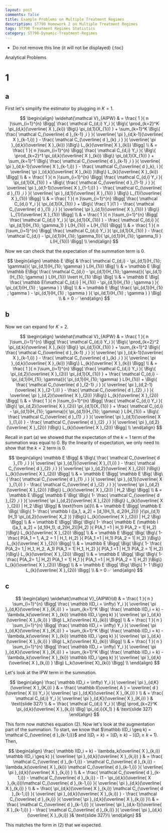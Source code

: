 ```yaml
---
layout: post
comments: false
title: Example Problems on Multiple Treatment Regimes
description: ST790 Homework 2 on Multiple Treatment Regimes
tags: ST790 Treatment Regimes Statistics
category: ST790-Dynamic-Treatment-Regimes
---
```


* Do not remove this line (it will not be displayed)
{:toc}

Analytical Problems

# 1

## a

First let's simplify the estimator by plugging in $K=1$.

$$
\begin{align}
\widehat{\mathcal V}_{AIPW} & = \frac{ 1 }{ n }\sum_{i=1}^{n}  \Bigg[ \frac{ \mathcal C_{d,i} Y_i }{ \Big\{ \prod_{k=2}^K \pi_{d,k}(\overline{ X }_{ki}) \Big\} \pi_{d,1}(X_{1i}) } + \sum_{k=1}^K \Big\{ \frac{ \mathcal C_{\overline{ d }_{k-1} ,i } }{ \overline{ \pi }_{d,k-1}(\overline{ X }_{k-1,i}) } - \frac{ \mathcal C_{\overline{ d }_{k} ,i } }{ \overline{ \pi }_{d,k}(\overline{ X }_{ki}) }\Big\} L_{k}(\overline{ X }_{ki}) \Bigg] \\
    & = \frac{ 1 }{ n }\sum_{i=1}^{n}  \Bigg[ \frac{ \mathcal C_{d,i} Y_i }{ \Big\{ \prod_{k=2}^1 \pi_{d,k}(\overline{ X }_{ki}) \Big\} \pi_{d,1}(X_{1i}) } + \sum_{k=1}^1 \Big\{ \frac{ \mathcal C_{\overline{ d }_{k-1} ,i } }{ \overline{ \pi }_{d,k-1}(\overline{ X }_{k-1,i}) } - \frac{ \mathcal C_{\overline{ d }_k}, i }{ \overline{ \pi }_{d,k}(\overline{ X }_{ki}) }\Big\} L_{k}(\overline{ X }_{ki}) \Bigg] \\
    & = \frac{ 1 }{ n }\sum_{i=1}^{n}  \Bigg[ \frac{ \mathcal C_{d,i} Y_i }{ \pi_{d,1}(X_{1i}) } + \Big\{  \frac{ \mathcal C_{\overline{ d }_{1-1} ,i } }{ \overline{ \pi }_{d,1-1}(\overline{ X }_{1-1,i}) } - \frac{ \mathcal C_{\overline{ d }_{1} ,i } }{ \overline{ \pi }_{d,1}(\overline{ X }_{1i}) }   \Big\} L_{1}(\overline{ X }_{1i}) \Bigg] \\
    & = \frac{ 1 }{ n }\sum_{i=1}^{n}  \Bigg[ \frac{ \mathcal C_{d,i} Y_i }{ \pi_{d,1}(X_{1i}) } + \Big\{  \frac{ 1 }{1 } - \frac{ \mathcal C_{\overline{ d }_{1} ,i } }{ \overline{ \pi }_{d,1}(\overline{ X }_{1i}) }   \Big\} L_{1}(\overline{ X }_{1i}) \Bigg] \\
    & = \frac{ 1 }{ n }\sum_{i=1}^{n}  \Bigg[ \frac{ \mathcal C_{d,i} Y_i }{ \pi_{d,1}(X_{1i}) } - \frac{ \mathcal C_{d,i} }{ \pi_{d,1}(H_{1i}; \gamma_1) } L(H_{1i}) + L(H_{1i}) \Bigg] \\
     & = \frac{ 1 }{ n }\sum_{i=1}^{n}  \Bigg[ \frac{ \mathcal C_{d,i} Y_i }{ \pi_{d,1}(X_{1i}) } - \frac{ \mathcal C_{d,i} - \pi_{d,1}(H_{1i}; \gamma_1)}{ \pi_{d,1}(H_{1i}; \gamma_1) } L(H_{1i})) \Bigg] \\
\end{align}
$$

Now we can check that the expectation of the summation term is 0.

$$
\begin{align}
\mathbb E \Big[ & \frac{ \mathcal C_{d,i} - \pi_{d,1}(H_{1i}; \gamma)}{ \pi_{d,1}(H_{1i}; \gamma) } L(H_{1i}) \Big] \\
    & = \mathbb E \Big[ \mathbb E\Big(  \frac{ \mathcal C_{d,i} - \pi_{d,1}(H_{1i}; \gamma)}{ \pi_{d,1}(H_{1i}; \gamma) } L(H_{1i}) \lvert H_{1i} \Big) \Big] \\
    & = \mathbb E \Big[ \frac{ \mathbb E(\mathcal C_{d,i} | H_{1i}) - \pi_{d,1}(H_{1i} ; \gamma ) }{ \pi_{d,1}(H_{1i} ; \gamma ) } \Big] \\
    & = \mathbb E \Big[ \frac{ \pi_{d,1}(H_{1i} ; \gamma ) - \pi_{d,1}(H_{1i} ; \gamma ) }{ \pi_{d,1}(H_{1i} ; \gamma ) } \Big] \\
    & = 0 ✅
\end{align}
$$

## b

Now we can expand for $K=2$.

$$
\begin{align}
\widehat{\mathcal V}_{AIPW} & = \frac{ 1 }{ n }\sum_{i=1}^{n}  \Bigg[ \frac{ \mathcal C_{d,i} Y_i }{ \Big\{ \prod_{k=2}^2 \pi_{d,k}(\overline{ X }_{ki}) \Big\} \pi_{d,1}(X_{1i}) } + \sum_{k=1}^2 \Big\{ \frac{ \mathcal C_{\overline{ d }_{k-1} ,i } }{ \overline{ \pi }_{d,k-1}(\overline{ X }_{k-1,i}) } - \frac{ \mathcal C_{\overline{ d }_{k} ,i } }{ \overline{ \pi }_{d,k}(\overline{ X }_{ki}) }\Big\} L_{k}(\overline{ X }_{ki}) \Bigg] \\
    & = \frac{ 1 }{ n }\sum_{i=1}^{n}  \Bigg[ \frac{ \mathcal C_{d,i} Y_i }{ \Big\{  \pi_{d,2}(\overline{ X }_{2i}) \pi_{d,1}(X_{1i}) } +  \frac{ \mathcal C_{d,i} - \pi_{d,1}(H_{1i}; \gamma)}{ \pi_{d,1}(H_{1i}; \gamma) } L(H_{1i}) + \Big\{ \frac{ \mathcal C_{\overline{ d }_{2-1} ,i } }{ \overline{ \pi }_{d,2-1}(\overline{ X }_{2-1,i}) } - \frac{ \mathcal C_{\overline{ d }_{2} ,i } }{ \overline{ \pi }_{d,2}(\overline{ X }_{2i}) }\Big\} L_{k}(\overline{ X }_{2i}) \Bigg] \\
    & = \frac{ 1 }{ n }\sum_{i=1}^{n}  \Bigg[ \frac{ \mathcal C_{d,i} Y_i }{ \Big\{  \pi_{d,2}(\overline{ X }_{2i}) \pi_{d,1}(X_{1i}) } +  \frac{ \mathcal C_{d,i} - \pi_{d,1}(H_{1i}; \gamma)}{ \pi_{d,1}(H_{1i}; \gamma) } L(H_{1i}) + \Big\{ \frac{ \mathcal C_{\overline{ d }_{1} ,i } }{ \overline{ \pi }_{d,1}(\overline{ X }_{1,i}) } - \frac{ \mathcal C_{\overline{ d }_{2} ,i } }{ \overline{ \pi }_{d,2}(\overline{ X }_{2i}) }\Big\} L_{k}(\overline{ X }_{2i}) \Bigg] \\
\end{align}
$$

Recall in part (a) we showed that the expectation of the $k=1$ term of the summation was equal to 0. By the linearity of expectation, we only need to show that the $k=2$ term is 0.

$$
\begin{align}
\mathbb E \Bigg[ & \Big\{ \frac{ \mathcal C_{\overline{ d }_{1} ,i } }{ \overline{ \pi }_{d,1}(\overline{ X }_{1,i}) } - \frac{ \mathcal C_{\overline{ d }_{2} ,i } }{ \overline{ \pi }_{d,2}(\overline{ X }_{2i}) }\Big\} L_{k}(\overline{ X }_{2i}) \Bigg] \\
& = \mathbb E \Bigg[ \mathbb E \Big( \Big\{ \frac{ \mathcal C_{\overline{ d }_{1} ,i } }{ \overline{ \pi }_{d,1}(\overline{ X }_{1,i}) } - \frac{ \mathcal C_{\overline{ d }_{2} ,i } }{ \overline{ \pi }_{d,2}(\overline{ X }_{2i}) }\Big\} L_{k}(\overline{ X }_{2i}) | H_2 \Big) \Bigg] \\
    & = \mathbb E \Bigg[ \mathbb E \Big( \Big\{ 1- \frac{ \mathcal C_{\overline{ d }_{2} ,i } }{ \overline{ \pi }_{d,2}(\overline{ X }_{2i}) }\Big\} L_{k}(\overline{ X }_{2i}) | H_2 \Big) \Bigg] & \text{from (a)}\\
    & = \mathbb E \Bigg[ \mathbb E \Big( \Big\{ 1- \frac{ \mathbb I ([a_1, a_2] = [d_1(H_1), d_2(H_2)]) }{\pi_{d,1}(H_1) \pi_{d,2}(\overline{ X_2 }) }\Big\} L_{k}(\overline{ X }_{2i}) | H_2 \Big) \Bigg] \\
    & = \mathbb E \Bigg[  \Big( \Big\{ 1- \frac{ \mathbb E (\mathbb I ([a_1, a_2] = [d_1(H_1), d_2(H_2)]|H_2) }{ P(A_1 =1 | H_1) P(A_2 = 1| H_2) }\Big\} L_{k}(\overline{ X }_{2i})  \Bigg] \\
    & = \mathbb E \Bigg[  \Big( \Big\{ 1- \frac{ P(A_1 = 1, A_2 = 1 | H_1, H_2) }{ P(A_1 =1 | H_1) P(A_2 = 1| H_2) }\Big\} L_{k}(\overline{ X }_{2i})  \Bigg] \\
    & = \mathbb E \Bigg[  \Big( \Big\{ 1- \frac{ P(A_2= 1,| H_1, H_2, A_1) P(A_1 = 1| H_1, H_2) }{ P(A_1 =1 | H_1) P(A_2 = 1| H_2) }\Big\} L_{k}(\overline{ X }_{2i})  \Bigg] \\
    & = \mathbb E \Bigg[  \Big( \Big\{ 1- \frac{ P(A_2= 1,| H_2) P(A_1 = 1| H_1 }{ P(A_1 =1 | H_1) P(A_2 = 1| H_2) }\Big\} L_{k}(\overline{ X }_{2i})  \Bigg] \\
    & = \mathbb E \Bigg[  \Big( \Big\{ 1- 1 \Big\} L_{k}(\overline{ X }_{2i})  \Bigg] \\
    & = 0 ✅
\end{align}
$$


## c

$$
\begin{align}
\widehat{\mathcal V}_{AIPW}(d) & = \frac{ 1 }{ n } \sum_{i=1}^{n} \Bigg[ \frac{ \mathbb I(D_i = \infty) Y_i }{ \overline{ \pi }_{d,K}(\overline{ X }_{K,i}) } + \sum_{k=1}^K \Big( \frac{ \mathbb I(D_i = k) - \lambda_k(\overline{ X }_{ki}) \mathbb I(D_i \geq k)  }{ \overline{ \pi }_{d,k}(\overline{ X }_{k,i}) } \Big) L_k(\overline{  X}_{ki}) \Bigg] \\
    & = \frac{ 1 }{ n } \sum_{i=1}^{n} \Bigg[ \frac{ \mathbb I(D_i = \infty) Y_i }{ \overline{ \pi }_{d,K}(\overline{ X }_{K,i}) } + \sum_{k=1}^K \Big( \frac{ \mathbb I(D_i = k) - \lambda_k(\overline{ X }_{ki}) \mathbb I(D_i \geq k)  }{ \overline{ \pi }_{d,k}(\overline{ X }_{k,i}) } \Big) L_k(\overline{  X}_{ki}) \Bigg] \\
    & = \frac{ 1 }{ n } \sum_{i=1}^{n} \Bigg[ \frac{ \mathbb I(D_i = \infty) Y_i }{ \overline{ \pi }_{d,K}(\overline{ X }_{K,i}) } + \sum_{k=1}^K \Big( \frac{ \mathbb I(D_i = k) - \lambda_k(\overline{ X }_{ki}) \mathbb I(D_i \geq k)  }{ \overline{ \pi }_{d,k}(\overline{ X }_{k,i}) } \Big) L_k(\overline{  X}_{ki}) \Bigg] \\
\end{align}
$$

Let's look at the IPW term in the summation.

$$
\begin{align}
\frac{ \mathbb I(D_i = \infty) Y_i }{ \overline{ \pi }_{d,K}(\overline{ X }_{K,i}) }  & = \frac{ \mathbb I(\overline{ A } = \overline{ d }(\overline{ X })) Y_i }{ \overline{ \pi }_{d,K}(\overline{ X }_{K,i}) } \\
    & = \frac{ \mathcal C_{d,i} Y_i }{ \overline{ \pi }_{d,K}(\overline{ X }_{K,i}) } & \text{slide 327} \\
    & = \frac{ \mathcal C_{d,i} Y_i }{ \Big[ \prod_{k=2}^K \pi_{d,k}(\overline{ X }_{k,i}) \Big] \pi_{d,i}(X_1) } & \text{slide 327}
\end{align}
$$

This form now matches equation (2). Now let's look at the augmentation part of the summation. To start, we know that $\mathbb I(D_i \geq k) = \mathcal C_{\overline{ d }_{k-1,i}}$ and $\mathbb I(D_i = k) = \mathbb I(D_i \geq k) - \mathbb I(D_i \geq k+1)$. Then,

$$
\begin{align}
\frac{ \mathbb I(D_i = k) - \lambda_k(\overline{ X }_{k,i}) \mathbb I(D_i \geq k)  }{ \overline{ \pi }_{d,k}(\overline{ X }_{k,i}) } & = \frac{ \mathcal C_{\overline{ d }_{k-1,i}} - \mathcal C_{\overline{ d }_{k,i}} - \lambda_k(\overline{ X }_{ki}) \mathcal C_{\overline{ d }_{k-1,i}}  }{ \overline{ \pi }_{d,k}(\overline{ X }_{k,i}) } \\
    & = \frac{ \mathcal C_{\overline{ d }_{k-1,i}} - \mathcal C_{\overline{ d }_{k,i}} - (1 - \pi_{d,k}(\overline{ X }_{k,i}))\mathcal C_{\overline{ d }_{k-1,i}}  }{ \overline{ \pi }_{d,k}(\overline{ X }_{k,i}) } \\
    & = \frac{ \pi_{d,k}(\overline{ X }_{k,i}) \mathcal C_{\overline{ d }_{k-1,i}} }{ \overline{ \pi }_{d,k}(\overline{ X }_{k,i}) } - \frac{ \mathcal C_{\overline{ d }_{k,i}} }{ \overline{ \pi }_{d,k}(\overline{ X }_{k,i}) }\\
    & = \frac{ \mathcal C_{\overline{ d }_{k-1,i}} }{ \overline{ \pi }_{d,k-1}(\overline{ X }_{k-1,i}) } - \frac{ \mathcal C_{\overline{ d }_{k,i}} }{ \overline{ \pi }_{d,k}(\overline{ X }_{k,i}) }& \text{slide 327}\\
\end{align}
$$

This matches the form in (2) that we expected.